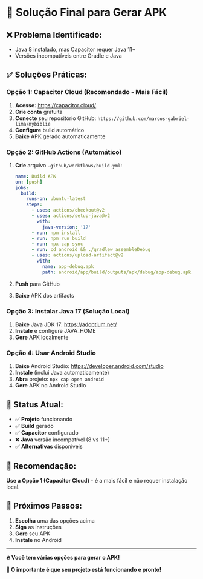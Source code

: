 # 📱 Solução Final para Gerar APK

## ❌ **Problema Identificado:**
- Java 8 instalado, mas Capacitor requer Java 11+
- Versões incompatíveis entre Gradle e Java

## ✅ **Soluções Práticas:**

### **Opção 1: Capacitor Cloud (Recomendado - Mais Fácil)**

1. **Acesse:** https://capacitor.cloud/
2. **Crie conta** gratuita
3. **Conecte** seu repositório GitHub: `https://github.com/marcos-gabriel-lima/mybiblie`
4. **Configure** build automático
5. **Baixe** APK gerado automaticamente

### **Opção 2: GitHub Actions (Automático)**

1. **Crie** arquivo `.github/workflows/build.yml`:
   ```yaml
   name: Build APK
   on: [push]
   jobs:
     build:
       runs-on: ubuntu-latest
       steps:
         - uses: actions/checkout@v2
         - uses: actions/setup-java@v2
           with:
             java-version: '17'
         - run: npm install
         - run: npm run build
         - run: npx cap sync
         - run: cd android && ./gradlew assembleDebug
         - uses: actions/upload-artifact@v2
           with:
             name: app-debug.apk
             path: android/app/build/outputs/apk/debug/app-debug.apk
   ```

2. **Push** para GitHub
3. **Baixe** APK dos artifacts

### **Opção 3: Instalar Java 17 (Solução Local)**

1. **Baixe** Java JDK 17: https://adoptium.net/
2. **Instale** e configure JAVA_HOME
3. **Gere** APK localmente

### **Opção 4: Usar Android Studio**

1. **Baixe** Android Studio: https://developer.android.com/studio
2. **Instale** (inclui Java automaticamente)
3. **Abra** projeto: `npx cap open android`
4. **Gere** APK no Android Studio

## 🎯 **Status Atual:**

- ✅ **Projeto** funcionando
- ✅ **Build** gerado
- ✅ **Capacitor** configurado
- ❌ **Java** versão incompatível (8 vs 11+)
- ✅ **Alternativas** disponíveis

## 🚀 **Recomendação:**

**Use a Opção 1 (Capacitor Cloud)** - é a mais fácil e não requer instalação local.

## 📱 **Próximos Passos:**

1. **Escolha** uma das opções acima
2. **Siga** as instruções
3. **Gere** seu APK
4. **Instale** no Android

---

**🔥 Você tem várias opções para gerar o APK!**

**📱 O importante é que seu projeto está funcionando e pronto!**
